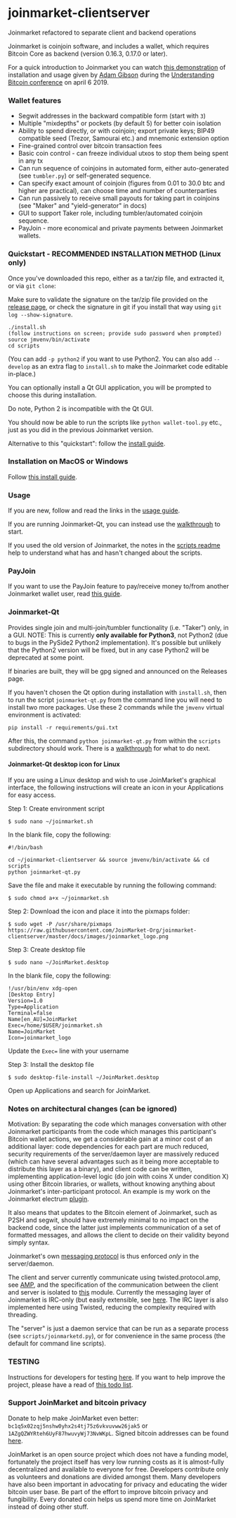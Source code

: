 # joinmarket-clientserver

Joinmarket refactored to separate client and backend operations

Joinmarket is coinjoin software, and includes a wallet, which requires Bitcoin Core as backend (version 0.16.3, 0.17.0 or later).

For a quick introduction to Joinmarket you can watch [this demonstration](https://youtu.be/hwmvZVQ4C4M) of installation and usage given by [Adam Gibson](https://github.com/AdamISZ) during the [Understanding Bitcoin conference](https://understandingbtc.com/) on april 6 2019.

### Wallet features

* Segwit addresses in the backward compatible form (start with `3`)
* Multiple "mixdepths" or pockets (by default 5) for better coin isolation
* Ability to spend directly, or with coinjoin; export private keys; BIP49 compatible seed (Trezor, Samourai etc.) and mnemonic extension option
* Fine-grained control over bitcoin transaction fees
* Basic coin control - can freeze individual utxos to stop them being spent in any tx
* Can run sequence of coinjoins in automated form, either auto-generated (see `tumbler.py`) or self-generated sequence.
* Can specify exact amount of coinjoin (figures from 0.01 to 30.0 btc and higher are practical), can choose time and number of counterparties
* Can run passively to receive small payouts for taking part in coinjoins (see "Maker" and "yield-generator" in docs)
* GUI to support Taker role, including tumbler/automated coinjoin sequence.
* PayJoin - more economical and private payments between Joinmarket wallets.

### Quickstart - RECOMMENDED INSTALLATION METHOD (Linux only)

Once you've downloaded this repo, either as a tar/zip file, and extracted it, or via `git clone`:

Make sure to validate the signature on the tar/zip file provided on the [release page](https://github.com/Joinmarket-Org/joinmarket-clientserver/releases),
or check the signature in git if you install that way using `git log --show-signature`.

    ./install.sh
    (follow instructions on screen; provide sudo password when prompted)
    source jmvenv/bin/activate
    cd scripts

(You can add `-p python2` if you want to use Python2. You can also add `--develop` as an extra flag to `install.sh` to make the Joinmarket code editable in-place.)

You can optionally install a Qt GUI application, you will be prompted to choose this during installation.

Do note, Python 2 is incompatible with the Qt GUI.

You should now be able to run the scripts like `python wallet-tool.py` etc., just as you did in the previous Joinmarket version.

Alternative to this "quickstart": follow the [install guide](docs/INSTALL.md).

### Installation on MacOS or Windows

Follow [this install guide](docs/INSTALL.md).

### Usage

If you are new, follow and read the links in the [usage guide](docs/USAGE.md).

If you are running Joinmarket-Qt, you can instead use the [walkthrough](docs/JOINMARKET-QT-GUIDE.md) to start.

If you used the old version of Joinmarket, the notes in the [scripts readme](scripts/README.md) help to understand what has and hasn't changed about the scripts.

### PayJoin

If you want to use the PayJoin feature to pay/receive money to/from another Joinmarket wallet user, read [this guide](docs/PAYJOIN.md).

### Joinmarket-Qt

Provides single join and multi-join/tumbler functionality (i.e. "Taker") only, in a GUI.
NOTE: This is currently **only available for Python3**, not Python2 (due to bugs in the PySide2 Python2 implementation).
It's possible but unlikely that the Python2 version will be fixed, but in any case Python2 will be deprecated at some point.

If binaries are built, they will be gpg signed and announced on the Releases page.

If you haven't chosen the Qt option during installation with `install.sh`, then to run the script `joinmarket-qt.py` from the command line you will need to install two more packages.  Use these 2 commands while the `jmvenv` virtual environment is activated:

```
pip install -r requirements/gui.txt
```
After this, the command `python joinmarket-qt.py` from within the `scripts` subdirectory should work.
There is a [walkthrough](docs/JOINMARKET-QT-GUIDE.md) for what to do next.

#### Joinmarket-Qt desktop icon for Linux

If you are using a Linux desktop and wish to use JoinMarket's graphical interface, the following instructions will create an icon in your Applications for easy access.

Step 1: Create environment script

```$ sudo nano ~/joinmarket.sh```

In the blank file, copy the following:

```
#!/bin/bash

cd ~/joinmarket-clientserver && source jmvenv/bin/activate && cd scripts
python joinmarket-qt.py
```

Save the file and make it executable by running the following command:

```$ sudo chmod a+x ~/joinmarket.sh```

Step 2: Download the icon and place it into the pixmaps folder:

```
$ sudo wget -P /usr/share/pixmaps https://raw.githubusercontent.com/JoinMarket-Org/joinmarket-clientserver/master/docs/images/joinmarket_logo.png
```

Step 3: Create desktop file

```$ sudo nano ~/JoinMarket.desktop```

In the blank file, copy the following:

```
!/usr/bin/env xdg-open
[Desktop Entry]
Version=1.0
Type=Application
Terminal=false
Name[en_AU]=JoinMarket
Exec=/home/$USER/joinmarket.sh
Name=JoinMarket
Icon=joinmarket_logo
```

Update the ```Exec=``` line with your username

Step 3: Install the desktop file

```$ sudo desktop-file-install ~/JoinMarket.desktop```

Open up Applications and search for JoinMarket.

### Notes on architectural changes (can be ignored)

Motivation: By separating the code which manages conversation with other
Joinmarket participants from the code which manages this participant's Bitcoin
wallet actions, we get a considerable gain at a minor cost of an additional layer:
code dependencies for each part are much reduced, security requirements of the 
server/daemon layer are massively reduced (which can have several advantages such as
it being more acceptable to distribute this layer as a binary), and client code
can be written, implementing application-level logic (do join with coins X under condition X)
using other Bitcoin libraries, or wallets, without knowing anything about
Joinmarket's inter-participant protocol. An example is my work on the Joinmarket
electrum [plugin](https://github.com/AdamISZ/electrum-joinmarket-plugin).

It also
means that updates to the Bitcoin element of Joinmarket, such as P2SH and segwit, should
have extremely minimal to no impact on the backend code, since the latter just implements
communication of a set of formatted messages, and allows the client to decide on
their validity beyond simply syntax.

Joinmarket's own [messaging protocol](https://github.com/JoinMarket-Org/JoinMarket-Docs/blob/master/Joinmarket-messaging-protocol.md) is thus enforced *only* in the server/daemon.

The client and server currently communicate using twisted.protocol.amp, see
[AMP](https://amp-protocol.net/),
and the specification of the communication between the client and server is isolated to
[this](https://github.com/AdamISZ/joinmarket-clientserver/blob/master/jmbase/jmbase/commands.py) module.
Currently the messaging layer of Joinmarket is IRC-only (but easily extensible, see [here](https://github.com/JoinMarket-Org/joinmarket/issues/650).
The IRC layer is also implemented here using Twisted, reducing the complexity required with threading.

The "server" is just a daemon service that can be run as a separate process (see `scripts/joinmarketd.py`), or for convenience in the same process (the default for command line scripts).

### TESTING

Instructions for developers for testing [here](docs/TESTING.md). If you want to help improve the project, please have a read of [this todo list](docs/TODO.md).

### Support JoinMarket and bitcoin privacy

Donate to help make JoinMarket even better: `bc1q5x02zqj5nshw0yhx2s4tj75z6vkvuvww26jak5` or `1AZgQZWYRteh6UyF87hwuvyWj73NvWKpL`. Signed bitcoin addresses can be found [here](docs/signed-donation-address.txt).

JoinMarket is an open source project which does not have a funding model, fortunately the project itself has very low running costs as it is almost-fully decentralized and available to everyone for free. Developers contribute only as volunteers and donations are divided amongst them. Many developers have also been important in advocating for privacy and educating the wider bitcoin user base. Be part of the effort to improve bitcoin privacy and fungibility. Every donated coin helps us spend more time on JoinMarket instead of doing other stuff.
